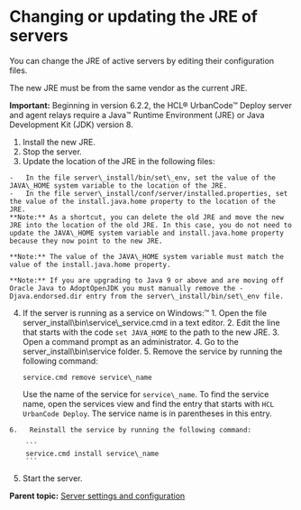 # Changing or updating the JRE of servers

You can change the JRE of active servers by editing their configuration files.

The new JRE must be from the same vendor as the current JRE.

**Important:** Beginning in version 6.2.2, the HCL® UrbanCode™ Deploy server and agent relays require a Java™ Runtime Environment \(JRE\) or Java Development Kit \(JDK\) version 8.

1.   Install the new JRE. 
2.   Stop the server. 
3.   Update the location of the JRE in the following files: 

    -   In the file server\_install/bin/set\_env, set the value of the JAVA\_HOME system variable to the location of the JRE.
    -   In the file server\_install/conf/server/installed.properties, set the value of the install.java.home property to the location of the JRE.
    **Note:** As a shortcut, you can delete the old JRE and move the new JRE into the location of the old JRE. In this case, you do not need to update the JAVA\_HOME system variable and install.java.home property because they now point to the new JRE.

    **Note:** The value of the JAVA\_HOME system variable must match the value of the install.java.home property.

    **Note:** If you are upgrading to Java 9 or above and are moving off Oracle Java to AdoptOpenJDK you must manually remove the -Djava.endorsed.dir entry from the server\_install/bin/set\_env file.

4.   If the server is running as a service on Windows:™ 
    1.   Open the file server\_install\\bin\\service\\\_service.cmd in a text editor. 
    2.   Edit the line that starts with the code `set JAVA_HOME` to the path to the new JRE. 
    3.   Open a command prompt as an administrator. 
    4.   Go to the server\_install\\bin\\service folder. 
    5.   Remove the service by running the following command: 

        ```
        service.cmd remove service\_name
        ```

        Use the name of the service for `service\_name`. To find the service name, open the services view and find the entry that starts with `HCL UrbanCode Deploy`. The service name is in parentheses in this entry.

    6.   Reinstall the service by running the following command: 

        ```
        service.cmd install service\_name
        ```

5.   Start the server. 

**Parent topic:** [Server settings and configuration](../topics/settings_ch.md)

